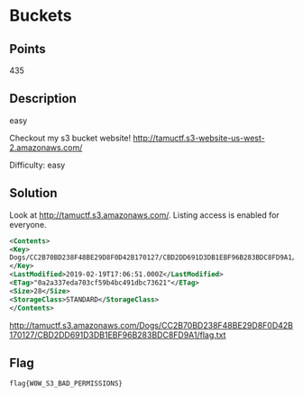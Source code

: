 # Buckets

## Points
435

## Description
easy

Checkout my s3 bucket website!
http://tamuctf.s3-website-us-west-2.amazonaws.com/

Difficulty: easy

## Solution
Look at http://tamuctf.s3.amazonaws.com/. Listing access is enabled for everyone.

```xml
<Contents>
<Key>
Dogs/CC2B70BD238F48BE29D8F0D42B170127/CBD2DD691D3DB1EBF96B283BDC8FD9A1/flag.txt
</Key>
<LastModified>2019-02-19T17:06:51.000Z</LastModified>
<ETag>"0a2a337eda703cf59b4bc491dbc73621"</ETag>
<Size>28</Size>
<StorageClass>STANDARD</StorageClass>
</Contents>
```
http://tamuctf.s3.amazonaws.com/Dogs/CC2B70BD238F48BE29D8F0D42B170127/CBD2DD691D3DB1EBF96B283BDC8FD9A1/flag.txt

## Flag
`flag{W0W_S3_BAD_PERMISSIONS}`